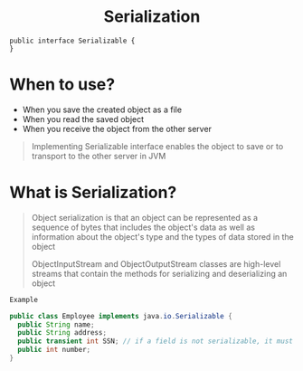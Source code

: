 <!-- HEADER -->
<div align="center">
  <h1 align="center">Serialization</h1>
</div>

```shell
public interface Serializable {
}
```

# When to use?
* When you save the created object as a file
* When you read the saved object
* When you receive the object from the other server
> Implementing Serializable interface enables the object to save or to transport to the other server in JVM

# What is Serialization?
> Object serialization is that an object can be represented as a sequence of bytes that includes the object's data as
> well as information about the object's type and the types of data stored in the object
> 
> ObjectInputStream and ObjectOutputStream classes are high-level streams that contain the methods for serializing and
> deserializing an object
```java
Example

public class Employee implements java.io.Serializable {
  public String name;
  public String address;
  public transient int SSN; // if a field is not serializable, it must be marked transient
  public int number;
}
```